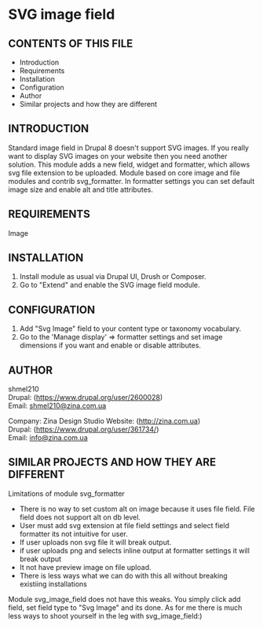 SVG image field
===============

CONTENTS OF THIS FILE
---------------------

  * Introduction
  * Requirements
  * Installation
  * Configuration
  * Author
  * Similar projects and how they are different

INTRODUCTION
------------

Standard image field in Drupal 8 doesn't support SVG images. If you really want
to display SVG images on your website then you need another solution. This
module adds a new field, widget and formatter, which allows svg file extension
to be uploaded.
Module based on core image and file modules and contrib svg_formatter.
In formatter settings you can set default image size and enable
alt and title attributes.

REQUIREMENTS
------------

Image

INSTALLATION
------------

1. Install module as usual via Drupal UI, Drush or Composer.
2. Go to "Extend" and enable the SVG image field module.

CONFIGURATION
----------------

1. Add "Svg Image" field to your content type or taxonomy vocabulary.
2. Go to the 'Manage display' => formatter settings and set image dimensions
 if you want and enable or disable attributes.

AUTHOR
------

shmel210  
Drupal: (https://www.drupal.org/user/2600028)  
Email: shmel210@zina.com.ua

Company: Zina Design Studio
Website: (http://zina.com.ua)  
Drupal: (https://www.drupal.org/user/361734/)  
Email: info@zina.com.ua

SIMILAR PROJECTS AND HOW THEY ARE DIFFERENT
-------------------------------------------
Limitations of module svg_formatter
- There is no way to set custom alt on image because it uses file field.
 File field does not support alt on db level.
- User must add svg extension at file field  settings and 
select field formatter its not intuitive for user.
- If user uploads non svg file it will break output.
- if user uploads png and selects inline output at formatter settings it will
 break output
- It not have preview image on file upload.
- There is less ways what we can do with this all without breaking 
existiing installations

Module svg_image_field does not have this weaks.
You simply click add field, set field type to "Svg Image" and its done. 
As for me there is much less ways to shoot yourself in the leg 
with svg_image_field:)
